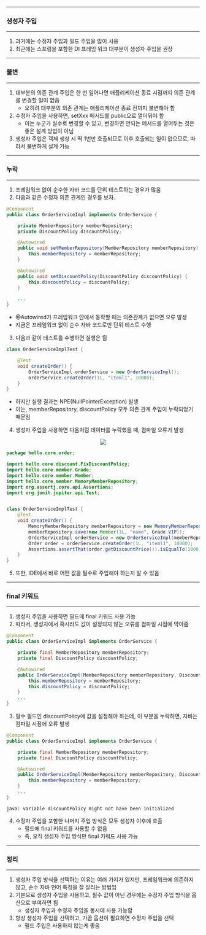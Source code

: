 -----
### 생성자 주입
-----
1. 과거에는 수정자 주입과 필드 주입을 많이 사용
2. 최근에는 스프링을 포함한 DI 프레임 워크 대부분이 생성자 주입을 권장

-----
### 불변
-----
1. 대부분의 의존 관계 주입은 한 번 일어나면 애플리케이션 종료 시점까지 의존 관계를 변경할 일이 없음
   - 오히려 대부분의 의존 관계는 애플리케이션 종료 전까지 불변해야 함
2. 수정자 주입을 사용하면, setXxx 메서드를 public으로 열어둬야 함
   - 이는 누군가 실수로 변경할 수 있고, 변경하면 안되는 메서드를 열어두는 것은 좋은 설계 방법이 아님
3. 생성자 주입은 객체 생성 시 딱 1번만 호출되므로 이후 호출되는 일이 없으므로, 따라서 불변하게 설계 가능

-----
### 누락
-----
1. 프레임워크 없이 순수한 자바 코드를 단위 테스트하는 경우가 많음
2. 다음과 같은 수정자 의존 관계인 경우를 보자.
```java
@Component
public class OrderServiceImpl implements OrderService {

    private MemberRepository memberRepository;
    private DiscountPolicy discountPolicy;

    @Autowired
    public void setMemberRepository(MemberRepository memberRepository) {
        this.memberRepository = memberRepository;
    }

    @Autowired
    public void setDiscountPolicy(DiscountPolicy discountPolicy) {
        this.discountPolicy = discountPolicy;
    }

    ...
}
```
  - @Autowired가 프레임워크 안에서 동작할 때는 의존관계가 없으면 오류 발생
  - 지금은 프레임워크 없이 순수 자바 코드로만 단위 테스트 수행

3. 다음과 같이 테스트를 수행하면 실행은 됨
```java
class OrderServiceImplTest {

    @Test
    void createOrder() {
        OrderServiceImpl orderService = new OrderServiceImpl();
        orderService.createOrder(1L, "iteml1", 10000);
    }
}
```
  - 하지만 실행 결과는 NPE(NullPointerException) 발생
  - 이는, memberRepository, discountPolicy 모두 의존 관계 주입이 누락되었기 때문임

4. 생성자 주입을 사용하면 다음처럼 데이터를 누락했을 때, 컴파일 오류가 발생
<div align="center">
<img src="https://github.com/user-attachments/assets/3289db9b-4faf-4a8a-ad67-113edd161df1">
</div>

```java
package hello.core.order;

import hello.core.discount.FixDiscountPolicy;
import hello.core.member.Grade;
import hello.core.member.Member;
import hello.core.member.MemoryMemberRepository;
import org.assertj.core.api.Assertions;
import org.junit.jupiter.api.Test;


class OrderServiceImplTest {
    @Test
    void createOrder() {
        MemoryMemberRepository memberRepository = new MemoryMemberRepository();
        memberRepository.save(new Member(1L, "name", Grade.VIP));
        OrderServiceImpl orderService = new OrderServiceImpl(memberRepository, new FixDiscountPolicy());
        Order order = orderService.createOrder(1L, "iteml1", 10000);
        Assertions.assertThat(order.getDiscountPrice()).isEqualTo(1000);
    }
}
```

5. 또한, IDE에서 바로 어떤 값을 필수로 주입해야 하는지 알 수 있음

-----
### final 키워드
-----
1. 생성자 주입을 사용하면 필드에 final 키워드 사용 가능
2. 따라서, 생성자에서 혹시라도 값이 설정되지 않는 오류를 컴파일 시점에 막아줌
```java
@Component
public class OrderServiceImpl implements OrderService {

    private final MemberRepository memberRepository;
    private final DiscountPolicy discountPolicy;

    @Autowired
    public OrderServiceImpl(MemberRepository memberRepository, DiscountPolicy discountPolicy) { // Constructor Injection
        this.memberRepository = memberRepository;
        this.discountPolicy = discountPolicy;
    }
    ...
}
```

3. 필수 필드인 discountPolicy에 값을 설정해야 하는데, 이 부분을 누락하면, 자바는 컴파일 시점에 오류 발생
```java
@Component
public class OrderServiceImpl implements OrderService {

    private final MemberRepository memberRepository;
    private final DiscountPolicy discountPolicy;

    @Autowired
    public OrderServiceImpl(MemberRepository memberRepository, DiscountPolicy discountPolicy) { // Constructor Injection
        this.memberRepository = memberRepository;
    }
    ...
}
```
```
java: variable discountPolicy might not have been initialized
```

4. 수정자 주입을 포함한 나머지 주입 방식은 모두 생성자 이후에 호출
   - 필드에 final 키워드를 사용할 수 없음
   - 즉, 오직 생성자 주입 방식만 final 키워드 사용 가능

-----
### 정리
-----
1. 생성자 주입 방식을 선택하는 이유는 여러 가지가 있지만, 프레임워크에 의존하지 않고, 순수 자바 언어 특징을 잘 살리는 방법임
2. 기본으로 생성자 주입을 사용하고, 필수 값이 아닌 경우에는 수정자 주입 방식을 옵션으로 부여하면 됨
   - 생성자 주입과 수정자 주입을 동시에 사용 가능함
3. 항상 생성자 주입을 선택하고, 가끔 옵션이 필요하면 수정자 주입을 선택
   - 필드 주입은 사용하지 않는게 좋음
